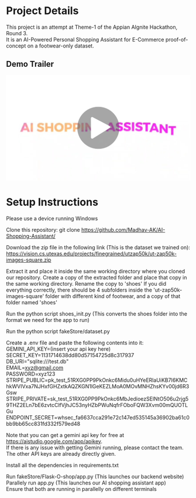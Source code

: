 # Project Details

This project is an attempt at Theme-1 of the Appian AIgnite Hackathon, Round 3.  
It is an AI-Powered Personal Shopping Assistant for E-Commerce proof-of-concept on a footwear-only dataset.  


## Demo Trailer
[![Watch on YouTube](thumbnail2.jpg)](https://youtu.be/9WwNbp5zoGc)

# Setup Instructions

Please use a device running Windows

Clone this repository:
git clone https://github.com/Madhav-AK/AI-Shopping-Assistant/

Download the zip file in the following link (This is the dataset we trained on):
https://vision.cs.utexas.edu/projects/finegrained/utzap50k/ut-zap50k-images-square.zip

Extract it and place it inside the same working directory where you cloned our repository.
Create a copy of the extracted folder and place that copy in the same working directory.
Rename the copy to 'shoes'
If you did everything correctly, there should be 4 subfolders inside the 'ut-zap50k-images-square' folder with different kind of footwear, and a copy of that folder named 'shoes'

Run the python script shoes_init.py
(This converts the shoes folder into the format we need for the app to run)

Run the python script fakeStore/dataset.py

Create a .env file and paste the following contents into it:  
GEMINI_API_KEY=(insert your api key here)  
SECRET_KEY=1131714638dd80d57154725d8c317937  
DB_URI="sqlite:///test.db"  
EMAIL=xyz@gmail.com  
PASSWORD=xyz123  
STRIPE_PUBLIC=pk_test_51RXG0PP9PkOnkc6Midu0uHYeERlaUiKB7I6KMChkWVIVxa7NJHxfGHZxtkAQZKGN1lGeKEZLMoA0MOvMNHZhsKYv00jd6R3Gsw  
STRIPE_PRIVATE=sk_test_51RXG0PP9PkOnkc6MbJedioezSElNtO506u2rjg59THZ2ELn7bE6zvtcClfVjhJC53nyHZbPWuNqfrFOboFQW3Xvm00mQUOTLGu  
ENDPOINT_SECRET=whsec_fa6637cca291e72c147ed535145a36902ba61c0bb9bb65cc831fd332f579ed48  

Note that you can get a gemini api key for free at https://aistudio.google.com/app/apikey.  
If there is any issue with getting Gemini running, please contact the team.  
The other API keys are already directly given.  

Install all the dependencies in requirements.txt  

Run fakeStore/Flask-O-shop/app.py (This launches our backend website)  
Parallely run app.py (This launches our AI shopping assistant app)  
Ensure that both are running in parallelly on different terminals  
 
